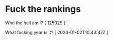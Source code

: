 # Fuck the rankings

Who the hell am I?
{ 125029 }

What fucking year is it?
[ 2024-01-02T10:43:47Z ]
